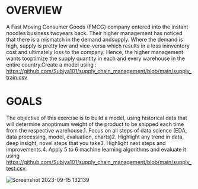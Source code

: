 # OVERVIEW
A Fast Moving Consumer Goods (FMCG) company entered into the instant noodles business twoyears back. Their higher management has noticed that there is a mismatch in the demand andsupply. Where the demand is high, supply is pretty low and vice-versa which results in a loss ininventory cost and ultimately loss to the company. Hence, the higher management wants tooptimize the supply quantity in each and every warehouse in the entire country.Create a model using : https://github.com/Subiya101/supply_chain_management/blob/main/supply_train.csv

# GOALS
The objective of this exercise is to build a model, using historical data that will determine anoptimum weight of the product to be shipped each time from the respective warehouse.1. Focus on all steps of data science (EDA, data processing, model, evaluation, charts)2. Highlight any trend in data, deep insight, novel steps that you take3. Highlight next steps and improvements.4. Apply 5 to 6 machine learning algorithms and evaluate it using https://github.com/Subiya101/supply_chain_management/blob/main/supply_test.csv.

![Screenshot 2023-09-15 132139](https://github.com/Subiya101/supply_chain_management/assets/136356321/c1c2f7d3-8e6c-4ba3-a0e4-50489b34a563)
